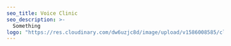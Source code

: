 ```yaml
---
seo_title: Voice Clinic
seo_description: >-
  Something
logo: "https://res.cloudinary.com/dw6uzjc8d/image/upload/v1586008585/clinique/ltuqigxp93kmviiggl0p.png"
---
```

